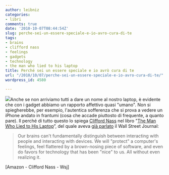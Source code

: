```yaml
---
author: leibniz
categories:
- libri
comments: true
date: '2010-10-07T08:44:54Z'
slug: perche-sei-un-essere-speciale-e-io-avro-cura-di-te
tags:
- brains
- clifford nass
- feelings
- gadgets
- technology
- the man who lied to his laptop
title: Perché sei un essere speciale e io avrò cura di te
url: "/2010/10/07/perche-sei-un-essere-speciale-e-io-avro-cura-di-te/"
wordpress_id: 4580

---
```

![](https://si.wsj.net/public/resources/images/ED-AM188_bkrvla_DV_20100909174941.jpg)Anche se non arriviamo tutti a dare un nome al nostro laptop, è evidente che con i gadget abbiamo un rapporto affettivo quasi "umano". Non si spiegherebbe, per esempio, l'autentica sofferenza che si prova a vedere un iPhone andato in frantumi (cosa che accade piuttosto di frequente, a quanto pare). Il perché di tutto questo lo spiega [Clifford Nass](https://www.cliffordnass.com/book/index.php) nel libro "[The Man Who Lied to His Laptop](https://www.amazon.com/Man-Who-Lied-Laptop-Relationships/dp/1617230014)”, del quale aveva [già parlato](https://online.wsj.com/article/SB10001424052748703453804575480662661839080.html) il Wall Street Journal:


> Our brains can't fundamentally distinguish between interacting with people and interacting with devices. We will "protect" a computer's feelings, feel flattered by a brown-nosing piece of software, and even do favors for technology that has been "nice" to us. All without even realizing it.


[Amazon - Clifford Nass - Wsj]
